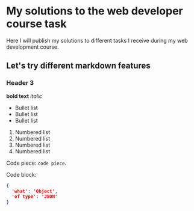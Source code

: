 # My solutions to the web developer course task
Here I will publish my solutions to different tasks I receive during my web development course.

## Let's try different markdown features
### Header 3
**bold text**
*italic*

* Bullet list
* Bullet list
* Bullet list

1. Numbered list
1. Numbered list
1. Numbered list
1. Numbered list

Code piece: `code piece`.

Code block:

```json
{
  'what': 'Object',
  'of type': 'JSON'
}
```
